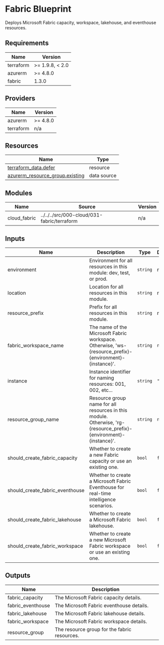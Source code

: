 <!-- BEGIN_TF_DOCS -->
<!-- markdown-table-prettify-ignore-start -->
# Fabric Blueprint

Deploys Microsoft Fabric capacity, workspace, lakehouse, and eventhouse resources.

## Requirements

| Name | Version |
|------|---------|
| terraform | >= 1.9.8, < 2.0 |
| azurerm | >= 4.8.0 |
| fabric | 1.3.0 |

## Providers

| Name | Version |
|------|---------|
| azurerm | >= 4.8.0 |
| terraform | n/a |

## Resources

| Name | Type |
|------|------|
| [terraform_data.defer](https://registry.terraform.io/providers/hashicorp/terraform/latest/docs/resources/data) | resource |
| [azurerm_resource_group.existing](https://registry.terraform.io/providers/hashicorp/azurerm/latest/docs/data-sources/resource_group) | data source |

## Modules

| Name | Source | Version |
|------|--------|---------|
| cloud\_fabric | ../../../src/000-cloud/031-fabric/terraform | n/a |

## Inputs

| Name | Description | Type | Default | Required |
|------|-------------|------|---------|:--------:|
| environment | Environment for all resources in this module: dev, test, or prod. | `string` | n/a | yes |
| location | Location for all resources in this module. | `string` | n/a | yes |
| resource\_prefix | Prefix for all resources in this module. | `string` | n/a | yes |
| fabric\_workspace\_name | The name of the Microsoft Fabric workspace. Otherwise, 'ws-{resource\_prefix}-{environment}-{instance}'. | `string` | `null` | no |
| instance | Instance identifier for naming resources: 001, 002, etc... | `string` | `"001"` | no |
| resource\_group\_name | Resource group name for all resources in this module. Otherwise, 'rg-{resource\_prefix}-{environment}-{instance}'. | `string` | `null` | no |
| should\_create\_fabric\_capacity | Whether to create a new Fabric capacity or use an existing one. | `bool` | `false` | no |
| should\_create\_fabric\_eventhouse | Whether to create a Microsoft Fabric Eventhouse for real-time intelligence scenarios. | `bool` | `false` | no |
| should\_create\_fabric\_lakehouse | Whether to create a Microsoft Fabric lakehouse. | `bool` | `false` | no |
| should\_create\_fabric\_workspace | Whether to create a new Microsoft Fabric workspace or use an existing one. | `bool` | `false` | no |

## Outputs

| Name | Description |
|------|-------------|
| fabric\_capacity | The Microsoft Fabric capacity details. |
| fabric\_eventhouse | The Microsoft Fabric eventhouse details. |
| fabric\_lakehouse | The Microsoft Fabric lakehouse details. |
| fabric\_workspace | The Microsoft Fabric workspace details. |
| resource\_group | The resource group for the fabric resources. |
<!-- markdown-table-prettify-ignore-end -->
<!-- END_TF_DOCS -->
